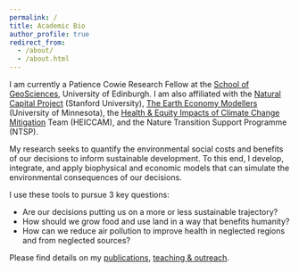 ```yaml
---
permalink: /
title: Academic Bio
author_profile: true
redirect_from: 
  - /about/
  - /about.html
---
```

<!-- JSON-LD markup generated by Google Structured Data Markup Helper. -->
<script type="application/ld+json">
    {
      "@context": "https://schema.org",
      "@type": "Person",
      "affiliation": "University of Minnesota",
      "image": "{{ BASE_PATH }}/images/profile.jpg",
      "jobTitle": "researcher",
      "name": "Sumil Thakrar",
      "additionalName": "Sumil K. Thakrar",
      "alumniOf": "University of Oxford",
      "birthPlace": "London, United Kingdom",
      "gender": "male",
      "url": "https://www.sumil.me",
	    "sameAs" : [ "https://www.wikidata.org/wiki/Q92282874",
      "https://scholar.google.com/citations?user=YhFAEkQAAAAJ&hl=en&oi=ao",
      "https://orcid.org/0000-0003-2205-3333"]
    }
</script>
I am currently a Patience Cowie Research Fellow at the [School of GeoSciences](https://geosciences.ed.ac.uk/), University of Edinburgh. I am also affiliated with the [Natural Capital Project](https://naturalcapitalproject.stanford.edu/people) (Stanford University), [The Earth Economy Modellers](https://natcapteems.umn.edu/) (University of Minnesota), the [Health & Equity Impacts of Climate Change Mitigation](https://heiccam.org/team/#ecrs) Team (HEICCAM), and the Nature Transition Support Programme (NTSP).

My research seeks to quantify the environmental social costs and benefits of our decisions to inform sustainable development. To this end, I develop, integrate, and apply biophysical and economic models that can simulate the environmental consequences of our decisions.

I use these tools to pursue 3 key questions:
* Are our decisions putting us on a more or less sustainable trajectory?
* How should we grow food and use land in a way that benefits humanity?
* How can we reduce air pollution to improve health in neglected regions and from neglected sources?

Please find details on my [publications](https://www.sumil.me/publications/), [teaching & outreach](https://www.sumil.me/teaching-outreach/).
